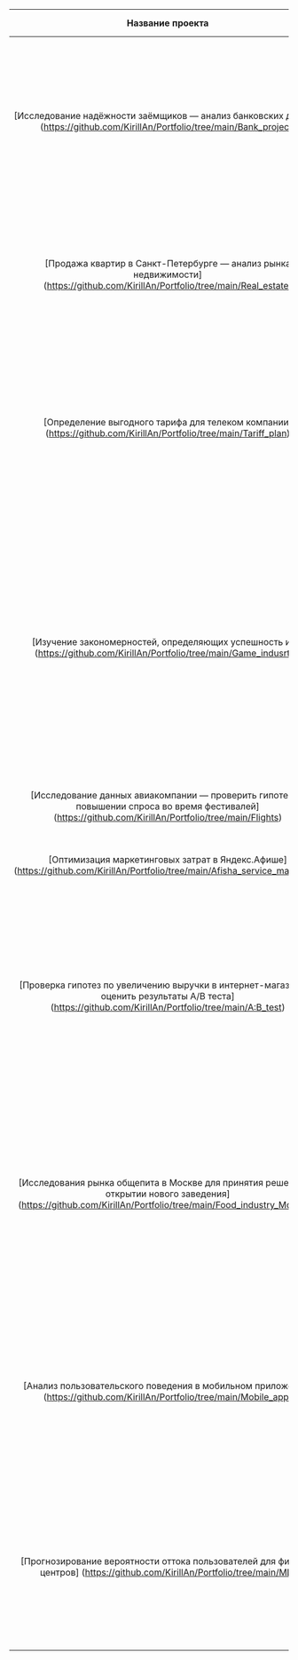 
|                                                                       **Название проекта**                                                                      |                                                                                                                                                                                                                                                                   **Описание**                                                                                                                                                                                                                                                                  |            **Используемые библиотеки**           |
|:---------------------------------------------------------------------------------------------------------------------------------------------------------------:|:-----------------------------------------------------------------------------------------------------------------------------------------------------------------------------------------------------------------------------------------------------------------------------------------------------------------------------------------------------------------------------------------------------------------------------------------------------------------------------------------------------------------------------------------------:|:------------------------------------------------:|
| [Исследование надёжности заёмщиков — анализ банковских данных] (https://github.com/KirillAn/Portfolio/tree/main/Bank_project)                                   | На основе данных кредитного отдела банка исследовал влияние семейного положения и количества детей на факт погашения кредита в срок. Была получена информация о данных. Определены и обработаны пропуски. Заменены типы данных на соответствующиехранящимся данным. Удалены дубликаты. Выделены леммы в значениях столбца икатегоризированны данные                                                                                                                                                                                             | pandas, pymystem3                                |
| [Продажа квартир в Санкт-Петербурге — анализ рынка недвижимости] (https://github.com/KirillAn/Portfolio/tree/main/Real_estate)                                  | На основе данных сервиса Яндекс.Недвижимость определена рыночная стоимость объектов недвижимости разного типа, параметры квартир, в зависимости от удаленности от центра. Проведена преодобработка даных. Построены гистограммы, боксплоты, диаграммы рассеивания                                                                                                                                                                                                                                                                               | pandas, matplotlib                               |
| [Определение выгодного тарифа для телеком компании] (https://github.com/KirillAn/Portfolio/tree/main/Tariff_plan)                                               | Проведен предварительный анализ использования тарифов на выборке клиентов, проанализировано поведение клиентов при использовании услуг оператора и рекомендованы оптимальные наборы услуг для пользователей. Проведена предобработка данных, их анализ. Проверены гипотезы о различии выручки абонентов разных тарифов и различии выручки абонентов из Москвы и других регионов.                                                                                                                                                                | pandas, numpy, scipy, math, matplotlib           |
| [Изучение закономерностей, определяющих успешность игр] (https://github.com/KirillAn/Portfolio/tree/main/Game_indusrty.)                                        | Выявлены параметры, определяющие успешность игры в разных регионах мира. На основании этого подготовлен отчет для магазина компьютерных игр для планирования рекламных кампаний. Проведена предобработка данных, анализ. Выбран актуальный период для анализа. Составлены портреты пользователей каждого региона. Проверены гипотезы: средние пользовательские рейтинги платформ Xbox One и PC одинаковые; средние пользовательские рейтинги жанров Action и Sports разные. При анализе использовал критерий Стьюдента для независимых выборок. | pandas, numpy, scipy, math, matplotlib, seaborn  |
| [Исследование данных авиакомпании — проверить гипотезу о повышении спроса во время фестивалей] (https://github.com/KirillAn/Portfolio/tree/main/Flights)        | Проверена гипотеза о различии среднего спроса на билеты во время проведения различных фестивалей                                                                                                                                                                                                                                                                                                                                                                                                                                                | pandas, numpy, matplotlib, seaborn,folium,geopy  |
| [Оптимизация маркетинговых затрат в Яндекс.Афише] (https://github.com/KirillAn/Portfolio/tree/main/Afisha_service_marketing)                                    | Проведен анализ данных от Яндекс.Афиши целью оптимизации маркетинговых затрат. Рассчитаны метрики LTV, CAC, Retention rate, DAU, WAU, MAU, ROMI                                                                                                                                                                                                                                                                                                                                                                                                 | pandas, numpy, seaborn, matplotlib               |
| [Проверка гипотез по увеличению выручки в интернет-магазине — оценить результаты A/B теста] (https://github.com/KirillAn/Portfolio/tree/main/A:B_test)          | Проведена приоритизация гипотез по фреймворкам ICE и RICE. Затем провел анализ результатов A/B-теста, построил графики кумулятивной выручки, среднего чека, конверсии по группам, а затем посчитал статистическую значимость различий конверсий и средних чеков по сырым и очищенным данным. На основании анализа мной было принято решение о нецелесообразности дальнейшего проведения теста.                                                                                                                                                  | pandas, numpy, scipy, math, matplotlib, datetime |
| [Исследования рынка общепита в Москве для принятия решения об открытии нового заведения] (https://github.com/KirillAn/Portfolio/tree/main/Food_industry_Moscow) | Мною был исследован вопрос - будет ли успешным и популярным на долгое время кафе, в котором гостей обслуживают роботы-официанты. По результатам анализа подготовлена презентация для инвесторов с рекомендациями. В построении графиков я использовали библиотеки seaborn и plotly. Также мне потребовалось получить район расположения кафе-конкурентов. Эту задачу я решил, подключившись к API Яндекс.Геокодер библиотекой requests                                                                                                          | pandas, numpy, seaborn, matplotlib               |
| [Анализ пользовательского поведения в мобильном приложении] (https://github.com/KirillAn/Portfolio/tree/main/Mobile_app)                                        | В данном проекте мной были изучены принципы событийной аналитики. Я построил воронку продаж, исследовал путь пользователей до покупки. Проанализировал результаты A/B-теста введения новых шрифтов. Сравнил 2 контрольных группы между собой, убедился в правильном разделении трафика, а затем сравнил с тестовой группой Выявлено, что новый шрифт значительно не повлияет на поведение пользователей.                                                                                                                                        | pandas, numpy, scipy, math, matplotlib, seaborn  |
| [Прогнозирование вероятности оттока пользователей для фитнес-центров] (https://github.com/KirillAn/Portfolio/tree/main/ML)                                      | В данном проекте использовано машинное обучение. Спрогнозирована вероятность оттока (на уровне следующего месяца) для каждого клиента; сформированы типичные портреты пользователей: выделены наиболее яркие группы, охарактеризованы их основные свойства; проанализированы основные признаки, наиболее сильно влияющие на отток.                                                                                                                                                                                                              | pandas, numpy, matplotlib, seaborn, Scikit-learn |
|                                                                                                                                                                 |                                                                                                                                                                                                                                                                                                                                                                                                                                                                                                                                                 |                                                  |
